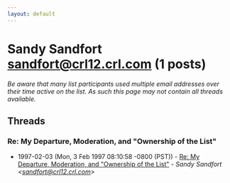 ```yaml
---
layout: default
---
```


# Sandy Sandfort <sandfort@crl12.crl.com> (1 posts)

_Be aware that many list participants used multiple email addresses over their time active on the list. As such this page may not contain all threads available._

## Threads

### Re: My Departure, Moderation, and "Ownership of the List"
+ 1997-02-03 (Mon, 3 Feb 1997 08:10:58 -0800 (PST)) - [Re: My Departure, Moderation, and "Ownership of the List"](/archive/1997/02/99c994f6d1fc14491223c74944c57a6593c712299d214a8a23ca6b2cfe23bf4a) - _Sandy Sandfort \<sandfort@crl12.crl.com\>_

